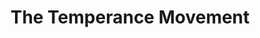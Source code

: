 ---
title: "The Temperance Movement"
summary: "The Temperance Movement are a British blues rock band formed in 2011 by Glasgow-born vocalist Phil Campbell and guitarists Luke Potashnick and Paul Sayer. The rhythm section consists of bassist Nick Fyffe and the Australian-born drummer Damon Wilson. The band released their Pride EP in 2012, and their eponymous debut studio album was released on 16 September 2013. Collectively the band have a rich history of experience, having previously played with Rooster, Ben's Brother, Jamiroquai, Ray Davies, The Waterboys and Feeder."
image: "the-temperance-movement.jpg"
apple_music_artist_url: "https://music.apple.com/gb/artist/the-temperance-movement/557622313"
wikipedia_url: "https://en.wikipedia.org/wiki/The_Temperance_Movement_(band)"
---
